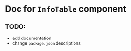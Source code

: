 # Doc for `InfoTable` component

## TODO: 
- add documentation
- change `package.json` descriptions
